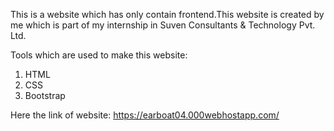 This is a website which has only contain frontend.This website is created by me which is part of my internship in Suven Consultants & Technology Pvt. Ltd.

Tools which are used to make this website:

1) HTML
2) CSS
3) Bootstrap

Here the link of website: 	https://earboat04.000webhostapp.com/
